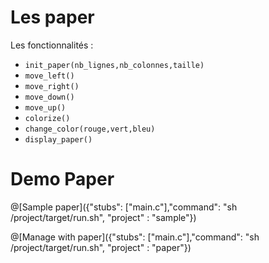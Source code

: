 # Les paper

Les fonctionnalités :
- `init_paper(nb_lignes,nb_colonnes,taille)`
- `move_left()`
- `move_right()`
- `move_down()`
- `move_up()`
- `colorize()`
- `change_color(rouge,vert,bleu)`
- `display_paper()`

# Demo Paper

@[Sample paper]({"stubs": ["main.c"],"command": "sh /project/target/run.sh", "project" : "sample"})


@[Manage with paper]({"stubs": ["main.c"],"command": "sh /project/target/run.sh", "project" : "paper"})

<!--

#TEST PHP INCLUDE

Déclarer un entier `a` et un entier `b`.

@[PHP - C]({"stubs": ["contents.php"],"command": "sh /project/target/run.sh", "project" : "php"})

Ecrire la condition pour déterminer si une variable `a` est paire.

@[PHP - C]({"stubs": ["contents.php"],"command": "sh /project/target/run.sh canvas.php", "project" : "php2"})

Ecrire la prototype de la fonction `ma_fct`

```C
	int a;
	int *b;
	char c;
	int d;
	
	d = ma_fct(a,b,c);
```

@[PHP - C]({"stubs": ["contents.php"],"command": "sh /project/target/run.sh canvas_2.php", "project" : "php2"})

-->
